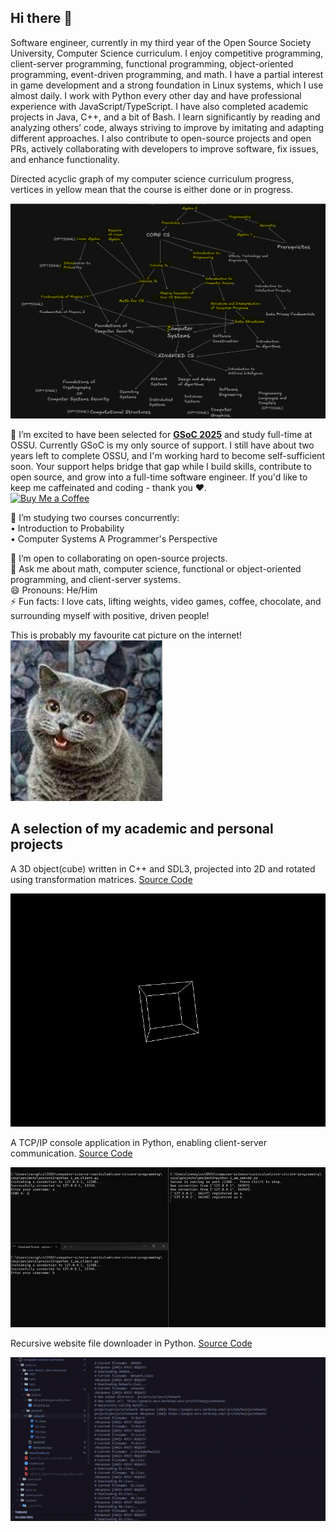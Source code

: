<!--
**edcedcedcedc/edcedcedcedc** is a ✨ _special_ ✨ repository because its `README.md` (this file) appears on your GitHub profile.

Here are some ideas to get you started:
- 📫 How to reach me: [LinkedIn](https://www.linkedin.com/in/androranogajec/) or [email](mailto:ranogaet@gmail.com).
- 🔭 I’m currently working on ...
- 🌱 I’m currently learning ...
- 👯 I’m looking to collaborate on ...
- 🤔 I’m looking for help with ...
- 💬 Ask me about ...
- 📫 How to reach me: ...
- 😄 Pronouns: ...
- ⚡ Fun fact: ...
-->

## Hi there 👋  

Software engineer, currently in my third year of the Open Source Society University, Computer Science curriculum. I enjoy competitive programming, client-server programming, functional programming, object-oriented programming, event-driven programming, and math. I have a partial interest in game development and a strong foundation in Linux systems, which I use almost daily. I work with Python every other day and have professional experience with JavaScript/TypeScript. I have also completed academic projects in Java, C++, and a bit of Bash. I learn significantly by reading and analyzing others’ code, always striving to improve by imitating and adapting different approaches. I also contribute to open-source projects and open PRs, actively collaborating with developers to improve software, fix issues, and enhance functionality.

Directed acyclic graph of my computer science curriculum progress, vertices in yellow mean that the course is either done or in progress.

![image](dag090825.png)

🔭 I’m excited to have been selected for [**GSoC 2025**](https://summerofcode.withgoogle.com/programs/2025/projects/RTuXxB1k) and study full-time at OSSU. Currently GSoC is my only source of support.
I still have about two years left to complete OSSU, and I'm working hard to become self-sufficient soon. Your support helps bridge that gap while I build skills, contribute to open source, and grow into a full-time software engineer. If you'd like to keep me caffeinated and coding - thank you ❤️. <br>
[![Buy Me a Coffee](https://www.buymeacoffee.com/assets/img/custom_images/yellow_img.png)](https://www.buymeacoffee.com/androranogajec)

🌱 I’m studying two courses concurrently:  
• Introduction to Probability <br>
• Computer Systems A Programmer's Perspective 

👯 I’m open to collaborating on open-source projects.  
💬 Ask me about math, computer science, functional or object-oriented programming, and client-server systems.  
😄 Pronouns: He/Him  
⚡ Fun facts: I love cats, lifting weights, video games, coffee, chocolate, and surrounding myself with positive, driven people!

  This is probably my favourite cat picture on the internet!<br>
  ![image](cs50cat.png)<br>

  ## A selection of my academic and personal projects
  A 3D object(cube) written in C++ and SDL3, projected into 2D and rotated using transformation matrices. [Source Code](https://github.com/edcedcedcedc/computer-science-curriculum-ossu/tree/master/advanced-cs/advanced-math/linear-algebra/spinningCube)

  ![spinningcube](spinningcube.gif)<br>

  A TCP/IP console application in Python, enabling client-server communication. [Source Code](https://github.com/edcedcedcedc/computer-science-curriculum-ossu/tree/master/core-cs/core-programming/sicp/projects/project2)<br>
  
  ![tcp](tcp1.gif)<br>

   Recursive website file downloader in Python. [Source Code](https://github.com/edcedcedcedc/computer-science-curriculum-ossu/tree/master/core-cs/core-theory/data-structures/projects/download)<br>
  
  ![tcp](downloader111.gif)<br>

